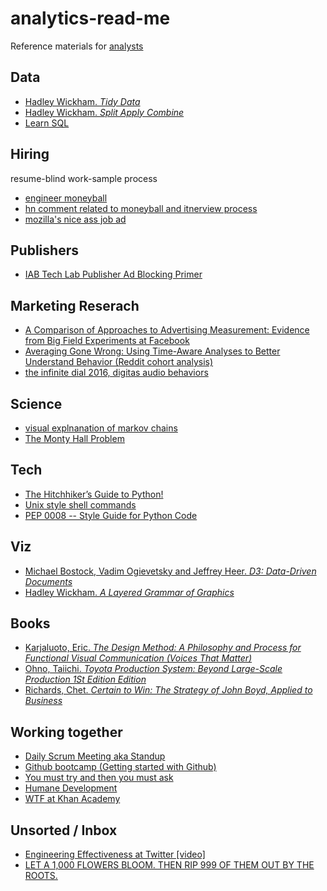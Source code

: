 # analytics-read-me

Reference materials for [analysts](https://medium.com/@vndrewlee/the-analyst-s-oath-9ea7a56eb266#.9006zgybh)

## Data
- [Hadley Wickham. *Tidy Data*](https://www.jstatsoft.org/article/view/v059i10)
- [Hadley Wickham. *Split Apply Combine*](https://www.jstatsoft.org/article/view/v040i01/v40i01.pdf)
- [Learn SQL](http://sqlbolt.com/)

## Hiring

resume-blind work-sample process

- [engineer moneyball](http://danluu.com/programmer-moneyball/)
- [hn comment related to moneyball and itnerview process](https://news.ycombinator.com/item?id=7260087)
- [mozilla's nice ass job ad](https://medium.com/come-in-we-re-hiring/mozilla-s-nearly-flawless-job-ad-and-why-5b11b3e0489#.o1msxs1t8)

## Publishers

- [IAB Tech Lab Publisher Ad Blocking Primer](http://www.iab.com/wp-content/uploads/2016/03/IABTechLab_Publisher_AdBlocking_Primer.pdf)

## Marketing Reserach

- [A Comparison of Approaches to Advertising Measurement: Evidence from Big Field Experiments at Facebook](http://www.kellogg.northwestern.edu/faculty/gordon_b/files/kellogg_fb_whitepaper.pdf)
- [Averaging Gone Wrong: Using Time-Aware Analyses to Better Understand Behavior (Reddit cohort analysis)](http://arxiv.org/pdf/1603.07025v1.pdf)
- [the infinite dial 2016, digitas audio behaviors](http://www.edisonresearch.com/the-infinite-dial-2016/)

## Science

- [visual explnanation of markov chains](http://setosa.io/blog/2014/07/26/markov-chains/)
- [The Monty Hall Problem](http://blog.vctr.me/monty-hall/)

## Tech

- [The Hitchhiker’s Guide to Python!](http://docs.python-guide.org/en/latest/)
- [Unix style shell commands](http://linuxcommand.org/)
- [PEP 0008 -- Style Guide for Python Code](https://www.python.org/dev/peps/pep-0008/)

## Viz
- [Michael Bostock, Vadim Ogievetsky and Jeffrey Heer. *D3: Data-Driven Documents*](http://vis.stanford.edu/files/2011-D3-InfoVis.pdf)
- [Hadley Wickham. *A Layered Grammar of Graphics*](http://byrneslab.net/classes/biol607/readings/wickham_layered-grammar.pdf)

## Books

- [Karjaluoto, Eric. *The Design Method: A Philosophy and Process for Functional Visual Communication (Voices That Matter)*](http://www.amazon.com/Design-Method-Philosophy-Functional-Communication/dp/0321928849/)
- [Ohno, Taiichi. *Toyota Production System: Beyond Large-Scale Production 1St Edition Edition*](http://www.amazon.com/Toyota-Production-System-Beyond-Large-Scale/dp/0915299143/)
- [Richards, Chet. *Certain to Win: The Strategy of John Boyd, Applied to Business*](http://www.amazon.com/Certain-Win-Strategy-Applied-Business/dp/1413453767/)

## Working together

- [Daily Scrum Meeting aka Standup](https://www.mountaingoatsoftware.com/agile/scrum/daily-scrum)
- [Github bootcamp (Getting started with Github)](https://help.github.com/categories/bootcamp/)
- [You must try and then you must ask](https://blogs.akamai.com/2013/10/you-must-try-and-then-you-must-ask.html)
- [Humane Development](https://ernie.io/2014/12/17/humane-development/)
- [WTF at Khan Academy](https://medium.com/@mroth/wtf-just-happened-at-khan-academy-a840612930b#.lluagk8rt)

## Unsorted / Inbox
- [Engineering Effectiveness at Twitter [video]](https://www.youtube.com/watch?v=8IyXcLFO9ns&feature=youtu.be)
- [LET A 1,000 FLOWERS BLOOM. THEN RIP 999 OF THEM OUT BY THE ROOTS.](http://www.gigamonkeys.com/flowers/)
